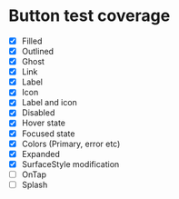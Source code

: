# Button test coverage

- [x] Filled
- [x] Outlined
- [x] Ghost
- [x] Link
- [x] Label
- [x] Icon
- [x] Label and icon
- [x] Disabled
- [x] Hover state
- [x] Focused state
- [x] Colors (Primary, error etc)
- [x] Expanded
- [x] SurfaceStyle modification
- [ ] OnTap
- [ ] Splash

